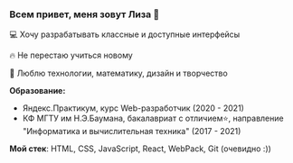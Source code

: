 ### Всем привет, меня зовут Лиза 👋

💻 Хочу разрабатывать классные и доступные интерфейсы

🔥 Не перестаю учиться новому

💛 Люблю технологии, математику, дизайн и творчество

**Образование:**
* Яндекс.Практикум, курс Web-разработчик (2020 - 2021)
* КФ МГТУ им Н.Э.Баумана, бакалавриат с отличием⭐️, направление "Информатика и вычислительная техника" (2017 - 2021)

**Мой стек**: HTML, CSS, JavaScript, React, WebPack, Git (очевидно :))
